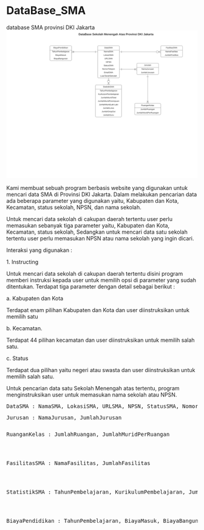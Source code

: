 # DataBase_SMA
database SMA provinsi DKI Jakarta
<a href="DataBase SekolahSMA.pdf"><img src="DataBase SekolahSMA.svg"> </a>

<p>Kami membuat sebuah program berbasis website yang digunakan untuk mencari data SMA di Provinsi DKI Jakarta. Dalam melakukan pencarian data ada beberapa parameter yang digunakan yaitu, Kabupaten dan Kota, Kecamatan, status sekolah, NPSN, dan nama sekolah.</p>  
<p>Untuk mencari data sekolah di cakupan daerah tertentu user perlu memasukan sebanyak tiga parameter yaitu, Kabupaten dan Kota, Kecamatan, status sekolah, Sedangkan untuk mencari data satu sekolah tertentu user perlu memasukan NPSN atau nama sekolah yang ingin dicari.</p>

<p>Interaksi yang digunakan : </p>
<p>1.	Instructing</p>
<p>	Untuk mencari data sekolah di cakupan daerah tertentu disini program memberi instruksi kepada user untuk memilih  opsi di parameter yang sudah ditentukan. Terdapat tiga parameter dengan detail sebagai berikut :</p>
<p>a.	Kabupaten dan Kota</p>
<p>Terdapat enam pilihan Kabupaten dan Kota dan user diinstruksikan untuk memilih satu</p>
<p>b.	Kecamatan.</p>
<p>Terdapat 44 pilihan kecamatan dan user diinstruksikan untuk memilih salah satu.</p>
<p>c.	Status</p>
<p>Terdapat dua pilihan yaitu negeri atau swasta dan user diinstruksikan untuk memilih salah satu.</p>
<p>	Untuk pencarian data satu Sekolah Menengah atas tertentu, program menginstruksikan user untuk memasukan nama sekolah atau NPSN. </p>



<p><pre>DataSMA : NamaSMA, LokasiSMA, URLSMA, NPSN, StatusSMA, NomorTelpon, EmailSMA, LuasTanahSekolah</pre></p>
  <p><pre>Jurusan : NamaJurusan, JumlahJurusan</pre></p>
    <p><pre><pre>RuanganKelas : JumlahRuangan, JumlahMuridPerRuangan</pre></p>
  <p><pre>FasilitasSMA : NamaFasilitas, JumlahFasilitas</pre></p>
  <p><pre>StatistikSMA : TahunPembelajaran, KurikulumPembelajaran, JumlahMuridTotal, JumlahMuridPerempuan, JumlahMuridLaki-Laki, JumlahLulus, JumlahDropOut, JumlahGuru</pre></p>
  <p><pre>BiayaPendidikan : TahunPembelajaran, BiayaMasuk, BiayaBangunan</pre></p>

